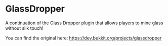 # GlassDropper
A continuation of the Glass Dropper plugin that allows players to mine glass without silk touch!

You can find the original here: https://dev.bukkit.org/projects/glassdropper

